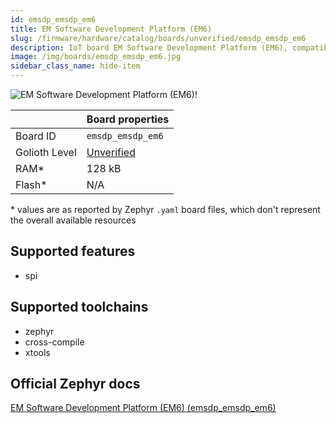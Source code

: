 ```yaml
---
id: emsdp_emsdp_em6
title: EM Software Development Platform (EM6)
slug: /firmware/hardware/catalog/boards/unverified/emsdp_emsdp_em6
description: IoT board EM Software Development Platform (EM6), compatible with Golioth at unverified level.
image: /img/boards/emsdp_emsdp_em6.jpg
sidebar_class_name: hide-item
---
```


[//]: # (This is an auto-generated file, do not edit! Changes to it will be lost upon re-generation)

![EM Software Development Platform (EM6)!](/img/boards/emsdp_emsdp_em6.jpg "EM Software Development Platform (EM6)")

|                | Board properties     |
| -------------  | -------------------- |
| Board ID       | `emsdp_emsdp_em6` |
| Golioth Level  | [Unverified](/firmware/hardware#unverified-boards) |
| RAM*           | 128 kB |
| Flash*         | N/A |

\* values are as reported by Zephyr `.yaml` board files, which don't represent the overall available resources



## Supported features

* spi

## Supported toolchains

* zephyr
* cross-compile
* xtools

## Official Zephyr docs

[EM Software Development Platform (EM6) (emsdp_emsdp_em6)](https://docs.zephyrproject.org/latest/boards/snps/emsdp/doc/index.html)
